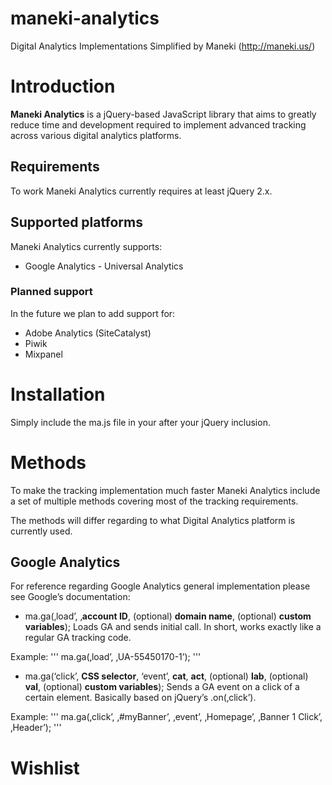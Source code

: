 # maneki-analytics
Digital Analytics Implementations Simplified by Maneki (http://maneki.us/)

# Introduction

**Maneki Analytics** is a jQuery-based JavaScript library that aims to greatly reduce time and development required to implement advanced tracking across various digital analytics platforms.

## Requirements 

To work Maneki Analytics currently requires at least jQuery 2.x.

## Supported platforms

Maneki Analytics currently supports:
- Google Analytics - Universal Analytics

### Planned support

In the future we plan to add support for:
- Adobe Analytics (SiteCatalyst)
- Piwik
- Mixpanel

# Installation

Simply include the ma.js file in your <head> after your jQuery inclusion.  


# Methods

To make the tracking implementation much faster Maneki Analytics include a set of multiple methods covering most of the tracking requirements.

The methods will differ regarding to what Digital Analytics platform is currently used.

## Google Analytics

For reference regarding Google Analytics general implementation please see Google’s documentation:

- ma.ga(‚load’, ‚**account ID**, (optional) **domain name**, (optional) **custom variables**);
Loads GA and sends initial call. In short, works exactly like a regular GA tracking code. 

Example: 
'''
ma.ga(‚load’, ‚UA-55450170-1’);
''' 

- ma.ga(‘click’, **CSS selector**, ‘event’, **cat**, **act**, (optional) **lab**, (optional) **val**, (optional) **custom variables**);
Sends a GA event on a click of a certain element. Basically based on jQuery’s .on(‚click’). 

Example:
'''
ma.ga(‚click’, ‚#myBanner’, ‚event’, ‚Homepage’, ‚Banner 1 Click’, ‚Header’);
'''

# Wishlist
